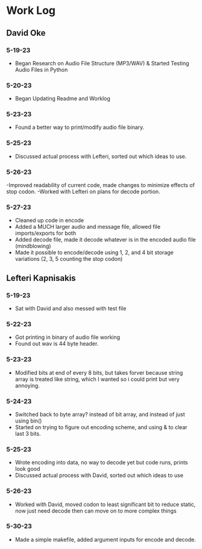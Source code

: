 # Work Log

## David Oke

### 5-19-23

- Began Research on Audio File Structure (MP3/WAV) & Started Testing Audio Files in Python

### 5-20-23

- Began Updating Readme and Worklog

### 5-23-23

- Found a better way to print/modify audio file binary.

### 5-25-23

- Discussed actual process with Lefteri, sorted out which ideas to use.

### 5-26-23

-Improved readability of current code, made changes to minimize effects of stop codon.
-Worked with Lefteri on plans for decode portion.

### 5-27-23

- Cleaned up code in encode
- Added a MUCH larger audio and message file, allowed file imports/exports for both
- Added decode file, made it decode whatever is in the encoded audio file (mindblowing)
- Made it possible to encode/decode using 1, 2, and 4 bit storage variations (2, 3, 5 counting the stop codon)

## Lefteri Kapnisakis

### 5-19-23

- Sat with David and also messed with test file

### 5-22-23

- Got printing in binary of audio file working
- Found out wav is 44 byte header.

### 5-23-23

- Modified bits at end of every 8 bits, but takes forver because string array is treated like string, which I wanted so i could print but very annoying.

### 5-24-23

- Switched back to byte array? instead of bit array, and instead of just using bin()
- Started on trying to figure out encoding scheme, and using & to clear last 3 bits.

### 5-25-23

- Wrote encoding into data, no way to decode yet but code runs, prints look good
- Discussed actual process with David, sorted out which ideas to use

### 5-26-23

- Worked with David, moved codon to least significant bit to reduce static, now just need decode then can move on to more complex things

### 5-30-23

- Made a simple makefile, added argument inputs for encode and decode.